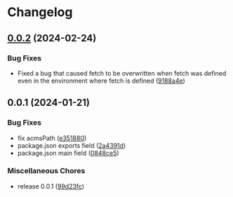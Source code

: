 # Changelog

## [0.0.2](https://github.com/uidev1116/acms-js-sdk/compare/v0.0.1...v0.0.2) (2024-02-24)


### Bug Fixes

* Fixed a bug that caused fetch to be overwritten when fetch was defined even in the environment where fetch is defined ([9188a4e](https://github.com/uidev1116/acms-js-sdk/commit/9188a4ead39599794dc7523ffd00117ac717d953))

## 0.0.1 (2024-01-21)


### Bug Fixes

* fix acmsPath ([e351880](https://github.com/uidev1116/acms-js-sdk/commit/e351880f30b6e33c3d1a227cb55c772bb4338e96))
* package.json exports field ([2a4391d](https://github.com/uidev1116/acms-js-sdk/commit/2a4391d57fcb5148e9635cfa56c890a3d73015dd))
* package.json main field ([0848ce5](https://github.com/uidev1116/acms-js-sdk/commit/0848ce533a450462101cb4007b501eb1ac611071))


### Miscellaneous Chores

* release 0.0.1 ([99d23fc](https://github.com/uidev1116/acms-js-sdk/commit/99d23fc8cdb516230cc56908dc80ad0cb6add194))
